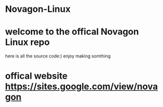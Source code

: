 # Novagon-Linux
# welcome to the offical Novagon Linux repo
here is all the source code:)
enjoy making somthing 
# offical website https://sites.google.com/view/novagon
